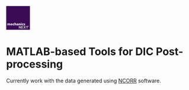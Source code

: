 <img src="https://github.com/MechanicsNext/MechanicsNext/blob/master/MeshnicsNext_Assets/mechanics_next_wordmark.png" width=64px>

# MATLAB-based Tools for DIC Post-processing

Currently work with the data generated using [NCORR](http://www.ncorr.com) software.

